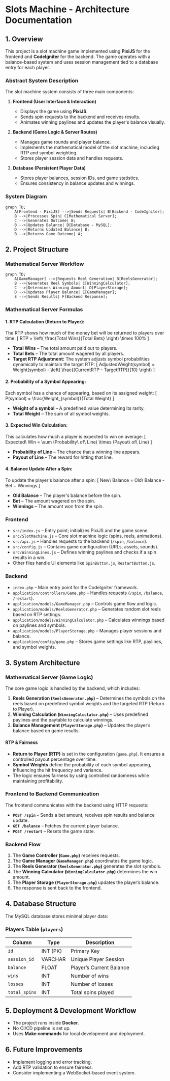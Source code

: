 # **Slots Machine - Architecture Documentation**

## **1. Overview**

This project is a slot machine game implemented using **PixiJS** for the frontend and **CodeIgniter** for the backend. The game operates with a balance-based system and uses session management tied to a database entry for each player.

### **Abstract System Description**

The slot machine system consists of three main components:

1. **Frontend (User Interface & Interaction)**

   - Displays the game using **PixiJS**.
   - Sends spin requests to the backend and receives results.
   - Animates winning paylines and updates the player's balance visually.

2. **Backend (Game Logic & Server Routes)**

   - Manages game rounds and player balance.
   - Implements the mathematical model of the slot machine, including RTP and symbol weighting.
   - Stores player session data and handles requests.

3. **Database (Persistent Player Data)**

   - Stores player balances, session IDs, and game statistics.
   - Ensures consistency in balance updates and winnings.

### **System Diagram**
```mermaid
graph TD;
    A[Frontend - PixiJS] -->|Sends Requests| B[Backend - CodeIgniter];
    B -->|Processes Spin| C[Mathematical Server];
    C -->|Generates Outcome| B;
    B -->|Updates Balance| D[Database - MySQL];
    D -->|Returns Updated Balance| B;
    B -->|Returns Game Outcome| A;
```

## **2. Project Structure**

### **Mathematical Server Workflow**
```mermaid
graph TD;
    A[GameManager] -->|Requests Reel Generation| B[ReelsGenerator];
    B -->|Generates Reel Symbols| C[WinningCalculator];
    C -->|Determines Winning Amount| D[PlayerStorage];
    D -->|Updates Player Balance| E[GameManager];
    E -->|Sends Results| F[Backend Response];
```

### **Mathematical Server Formulas**
#### **1. RTP Calculation (Return to Player):**
The RTP shows how much of the money bet will be returned to players over time:
\[
RTP = \left( \frac{Total Wins}{Total Bets} \right) \times 100\%
\]
- **Total Wins** – The total amount paid out to players.
- **Total Bets** – The total amount wagered by all players.
- **Target RTP Adjustment:** The system adjusts symbol probabilities dynamically to maintain the target RTP:
\[
AdjustedWeight(symbol) = Weight(symbol) - \left( \frac{(CurrentRTP - TargetRTP)}{10} \right)
\]

#### **2. Probability of a Symbol Appearing:**
Each symbol has a chance of appearing, based on its assigned weight:
\[
P(symbol) = \frac{Weight_{symbol}}{Total Weight}
\]
- **Weight of a symbol** – A predefined value determining its rarity.
- **Total Weight** – The sum of all symbol weights.

#### **3. Expected Win Calculation:**
This calculates how much a player is expected to win on average:
\[
Expected\ Win = \sum (Probability\ of\ Line) \times (Payout\ of\ Line)
\]
- **Probability of Line** – The chance that a winning line appears.
- **Payout of Line** – The reward for hitting that line.

#### **4. Balance Update After a Spin:**
To update the player's balance after a spin:
\[
New\ Balance = Old\ Balance - Bet + Winnings
\]
- **Old Balance** – The player's balance before the spin.
- **Bet** – The amount wagered on the spin.
- **Winnings** – The amount won from the spin.

### **Frontend**
- `src/index.js` – Entry point; initializes PixiJS and the game scene.
- `src/SlotMachine.js` – Core slot machine logic (spins, reels, animations).
- `src/api.js` – Handles requests to the backend (`/spin`, `/balance`).
- `src/config.js` – Contains game configuration (URLs, assets, sounds).
- `src/WinningLines.js` – Defines winning paylines and checks if a spin results in a win.
- Other files handle UI elements like `SpinButton.js`, `RestartButton.js`.

### **Backend**
- `index.php` – Main entry point for the CodeIgniter framework.
- `application/controllers/Game.php` – Handles requests (`/spin`, `/balance`, `/restart`).
- `application/models/GameManager.php` – Controls game flow and logic.
- `application/models/ReelsGenerator.php` – Generates random slot reels based on RTP settings.
- `application/models/WinningCalculator.php` – Calculates winnings based on paylines and symbols.
- `application/models/PlayerStorage.php` – Manages player sessions and balance.
- `application/config/game.php` – Stores game settings like RTP, paylines, and symbol weights.

## **3. System Architecture**

### **Mathematical Server (Game Logic)**
The core game logic is handled by the backend, which includes:
1. **Reels Generation (`ReelsGenerator.php`)** – Determines the symbols on the reels based on predefined symbol weights and the targeted RTP (Return to Player).
2. **Winning Calculation (`WinningCalculator.php`)** – Uses predefined paylines and the paytable to calculate winnings.
3. **Balance Management (`PlayerStorage.php`)** – Updates the player’s balance based on game results.

#### **RTP & Fairness**
- **Return to Player (RTP)** is set in the configuration (`game.php`). It ensures a controlled payout percentage over time.
- **Symbol Weights** define the probability of each symbol appearing, influencing the hit frequency and variance.
- The logic ensures fairness by using controlled randomness while maintaining profitability.

### **Frontend to Backend Communication**
The frontend communicates with the backend using HTTP requests:
- **`POST /spin`** – Sends a bet amount, receives spin results and balance update.
- **`GET /balance`** – Fetches the current player balance.
- **`POST /restart`** – Resets the game state.

### **Backend Flow**
1. The **Game Controller (`Game.php`)** receives requests.
2. The **Game Manager (`GameManager.php`)** coordinates the game logic.
3. The **Reels Generator (`ReelsGenerator.php`)** generates the slot symbols.
4. The **Winning Calculator (`WinningCalculator.php`)** determines the win amount.
5. The **Player Storage (`PlayerStorage.php`)** updates the player’s balance.
6. The response is sent back to the frontend.

## **4. Database Structure**

The MySQL database stores minimal player data:

### **Players Table (`players`)**
| Column       | Type        | Description |
|-------------|------------|-------------|
| `id`        | INT (PK)    | Primary Key |
| `session_id`| VARCHAR    | Unique Player Session |
| `balance`   | FLOAT      | Player’s Current Balance |
| `wins`      | INT        | Number of wins |
| `losses`    | INT        | Number of losses |
| `total_spins`| INT       | Total spins played |

## **5. Deployment & Development Workflow**
- The project runs inside **Docker**.
- No CI/CD pipeline is set up.
- Uses **Make commands** for local development and deployment.

## **6. Future Improvements**
- Implement logging and error tracking.
- Add RTP validation to ensure fairness.
- Consider implementing a WebSocket-based event system.

